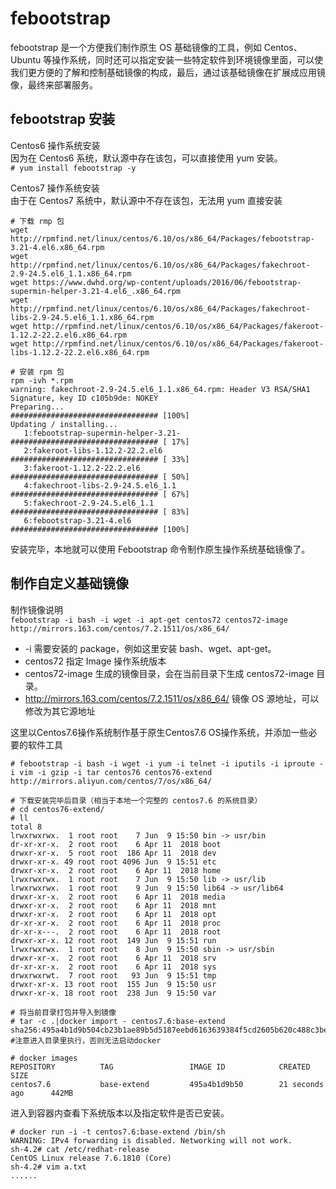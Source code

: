 febootstrap
===
febootstrap 是一个方便我们制作原生 OS 基础镜像的工具，例如 Centos、Ubuntu 等操作系统，同时还可以指定安装一些特定软件到环境镜像里面，可以使我们更方便的了解和控制基础镜像的构成，最后，通过该基础镜像在扩展成应用镜像，最终来部署服务。  

febootstrap 安装  
---

Centos6 操作系统安装  
因为在 Centos6 系统，默认源中存在该包，可以直接使用 yum 安装。  
``` # yum install febootstrap -y ```  

Centos7 操作系统安装  
由于在 Centos7 系统中，默认源中不存在该包，无法用 yum 直接安装  
```
# 下载 rmp 包
wget http://rpmfind.net/linux/centos/6.10/os/x86_64/Packages/febootstrap-3.21-4.el6.x86_64.rpm
wget http://rpmfind.net/linux/centos/6.10/os/x86_64/Packages/fakechroot-2.9-24.5.el6_1.1.x86_64.rpm
wget https://www.dwhd.org/wp-content/uploads/2016/06/febootstrap-supermin-helper-3.21-4.el6_.x86_64.rpm
wget http://rpmfind.net/linux/centos/6.10/os/x86_64/Packages/fakechroot-libs-2.9-24.5.el6_1.1.x86_64.rpm
wget http://rpmfind.net/linux/centos/6.10/os/x86_64/Packages/fakeroot-1.12.2-22.2.el6.x86_64.rpm
wget http://rpmfind.net/linux/centos/6.10/os/x86_64/Packages/fakeroot-libs-1.12.2-22.2.el6.x86_64.rpm

# 安装 rpm 包
rpm -ivh *.rpm
warning: fakechroot-2.9-24.5.el6_1.1.x86_64.rpm: Header V3 RSA/SHA1 Signature, key ID c105b9de: NOKEY
Preparing...                          ################################# [100%]
Updating / installing...
   1:febootstrap-supermin-helper-3.21-################################# [ 17%]
   2:fakeroot-libs-1.12.2-22.2.el6    ################################# [ 33%]
   3:fakeroot-1.12.2-22.2.el6         ################################# [ 50%]
   4:fakechroot-libs-2.9-24.5.el6_1.1 ################################# [ 67%]
   5:fakechroot-2.9-24.5.el6_1.1      ################################# [ 83%]
   6:febootstrap-3.21-4.el6           ################################# [100%]
```  
安装完毕，本地就可以使用 Febootstrap 命令制作原生操作系统基础镜像了。  

制作自定义基础镜像  
---

制作镜像说明  
``` febootstrap -i bash -i wget -i apt-get centos72 centos72-image http://mirrors.163.com/centos/7.2.1511/os/x86_64/ ```  
- -i 需要安装的 package，例如这里安装 bash、wget、apt-get。  
- centos72 指定 Image 操作系统版本  
- centos72-image 生成的镜像目录，会在当前目录下生成 centos72-image 目录。  
- http://mirrors.163.com/centos/7.2.1511/os/x86_64/ 镜像 OS 源地址，可以修改为其它源地址  

这里以Centos7.6操作系统制作基于原生Centos7.6 OS操作系统，并添加一些必要的软件工具  
```
# febootstrap -i bash -i wget -i yum -i telnet -i iputils -i iproute -i vim -i gzip -i tar centos76 centos76-extend http://mirrors.aliyun.com/centos/7/os/x86_64/

# 下载安装完毕后目录（相当于本地一个完整的 centos7.6 的系统目录）
# cd centos76-extend/
# ll
total 8
lrwxrwxrwx.  1 root root    7 Jun  9 15:50 bin -> usr/bin
dr-xr-xr-x.  2 root root    6 Apr 11  2018 boot
drwxr-xr-x.  5 root root  186 Apr 11  2018 dev
drwxr-xr-x. 49 root root 4096 Jun  9 15:51 etc
drwxr-xr-x.  2 root root    6 Apr 11  2018 home
lrwxrwxrwx.  1 root root    7 Jun  9 15:50 lib -> usr/lib
lrwxrwxrwx.  1 root root    9 Jun  9 15:50 lib64 -> usr/lib64
drwxr-xr-x.  2 root root    6 Apr 11  2018 media
drwxr-xr-x.  2 root root    6 Apr 11  2018 mnt
drwxr-xr-x.  2 root root    6 Apr 11  2018 opt
dr-xr-xr-x.  2 root root    6 Apr 11  2018 proc
dr-xr-x---.  2 root root    6 Apr 11  2018 root
drwxr-xr-x. 12 root root  149 Jun  9 15:51 run
lrwxrwxrwx.  1 root root    8 Jun  9 15:50 sbin -> usr/sbin
drwxr-xr-x.  2 root root    6 Apr 11  2018 srv
dr-xr-xr-x.  2 root root    6 Apr 11  2018 sys
drwxrwxrwt.  7 root root   93 Jun  9 15:51 tmp
drwxr-xr-x. 13 root root  155 Jun  9 15:50 usr
drwxr-xr-x. 18 root root  238 Jun  9 15:50 var

# 将当前目录打包并导入到镜像
# tar -c .|docker import - centos7.6:base-extend
sha256:495a4b1d9b504cb23b1ae89b5d5187eebd6163639384f5cd2605b620c488c3be
#注意进入目录里执行，否则无法启动docker

# docker images
REPOSITORY          TAG                 IMAGE ID            CREATED             SIZE
centos7.6           base-extend         495a4b1d9b50        21 seconds ago      442MB
```  

进入到容器内查看下系统版本以及指定软件是否已安装。  
```
# docker run -i -t centos7.6:base-extend /bin/sh
WARNING: IPv4 forwarding is disabled. Networking will not work.     
sh-4.2# cat /etc/redhat-release 
CentOS Linux release 7.6.1810 (Core) 
sh-4.2# vim a.txt
......
```  
